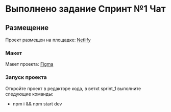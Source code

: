 # Выполнено задание Спринт №1 Чат

## Размещение 

Проект размещен на площадке: [Netlify](https://chat-z.netlify.app/)


### Макет 


Макет проекта: [Figma](https://www.figma.com/file/jF5fFFzgGOxQeB4CmKWTiE/Chat_external_link?type=design&node-id=0-1&mode=design&t=gvBURKKvvc2gEm7k-0)


### Запуск проекта 

Откройте проект в редакторе кода, в веткt sprint_1  выполните следующие команды:

- npm i && npm start dev

